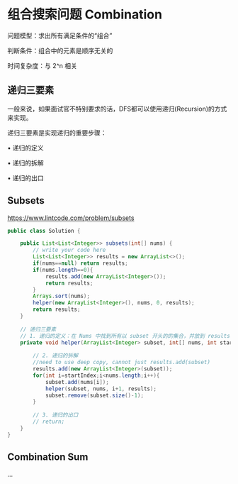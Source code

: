 # 组合搜索问题 Combination

问题模型：求出所有满足条件的“组合”

判断条件：组合中的元素是顺序无关的

时间复杂度：与 2^n 相关

## 递归三要素

一般来说，如果面试官不特别要求的话，DFS都可以使用递归\(Recursion\)的方式来实现。

递归三要素是实现递归的重要步骤： 

• 递归的定义 

• 递归的拆解

 • 递归的出口

## Subsets

https://www.lintcode.com/problem/subsets

```java
public class Solution {

    public List<List<Integer>> subsets(int[] nums) {
        // write your code here
        List<List<Integer>> results = new ArrayList<>();
        if(nums==null) return results;
        if(nums.length==0){
            results.add(new ArrayList<Integer>());
            return results;
        }
        Arrays.sort(nums);
        helper(new ArrayList<Integer>(), nums, 0, results);
        return results;
    }
    
    // 递归三要素
    // 1. 递归的定义：在 Nums 中找到所有以 subset 开头的的集合，并放到 results
    private void helper(ArrayList<Integer> subset, int[] nums, int startIndex, List<List<Integer>> results){
        
        // 2. 递归的拆解
        //need to use deep copy, cannot just results.add(subset)
        results.add(new ArrayList<Integer>(subset));
        for(int i=startIndex;i<nums.length;i++){
            subset.add(nums[i]);
            helper(subset, nums, i+1, results);
            subset.remove(subset.size()-1);
        }
        
        // 3. 递归的出口
        // return;
    }
}
```

## Combination Sum

...



